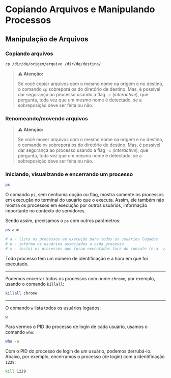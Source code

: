 # Copiando Arquivos e Manipulando Processos

## Manipulação de Arquivos

### Copiando arquivos

```bash
cp /dir/de/origem/arquivo /dir/de/destino/
```

> **⚠ Atenção:**
>
> Se você copiar arquivos com o mesmo nome na origem e no destino, o comando `cp` sobreporá os do diretório de destino. Mas, é possível dar segurança ao processo usando a flag `-i` (_interactive_), que pergunta, toda vez que um mesmo nome é detectado, se a sobreposição deve ser feita ou não.

### Renomeando/movendo arquivos

> **⚠ Atenção:**
>
> Se você mover arquivos com o mesmo nome na origem e no destino, o comando `mv` sobreporá os do diretório de destino. Mas, é possível dar segurança ao processo usando a flag `-i` (_interactive_), que pergunta, toda vez que um mesmo nome é detectado, se a sobreposição deve ser feita ou não.

### Iniciando, visualizando e encerrando um processo

```bash
ps
```

O comando `ps`, sem nenhuma opção ou flag, mostra somente os processos em execução no terminal do usuário que o executa. Assim, ele também não mostra os processos em execução por outros usuários, informação importante no contexto de servidores.

Sendo assim, precisamos o `ps` com outros parâmetros:

```bash
ps aux

# a - lista os processos em execução para todos os usuários logados
# u - informa os usuários associados a cada processo
# x - inclui os processos que foram executados fora do console (e.g. via ambiente gráfico)
```

Todo processo tem um número de identificação e a hora em que foi executado.

---

Podemos encerrar todos os processos com nome `chrome`, por exemplo, usando o comando `killall`:

```bash
killall chrome
```

---

O comando `w` lista todos os usuários logados:

```bash
w
```

Para vermos o PID do processo de login de cada usuário, usamos o comando `who`:

```bash
who -a
```

Com o PID do processo de login de um usuário, podemos derrubá-lo. Abaixo, por exemplo, encerramos o processo (de login) com a identificação `1229`:

```bash
kill 1229
```
